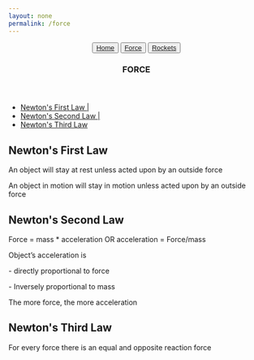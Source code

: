 ```yaml
---
layout: none
permalink: /force
---
```

<head>
  <meta charset="utf-8">
  <meta http-equiv="X-UA-Compatible" content="IE=edge">
  <meta name="viewport" content="width=device-width, initial-scale=1">
  <link rel="stylesheet" type="text/css" href="force.css">
  <title>Force</title>
</head>

<header>
  <button><a href="/">Home</a></button>
  <button><a href="/force">Force</a></button>
  <button><a href="/rockets">Rockets</a></button>
  <div class="header">
    <h3>FORCE</h3>
  </div>
</header>

<nav>
  <ul>
    <li><a href="#N1">Newton's First Law |</a></li>
    <li><a href="#N2">Newton's Second Law |</a></li>
    <li><a href="#N3">Newton's Third Law</a></li>
  </ul>
</nav>

<div id="N1">
  <h2>Newton's First Law</h2>
  <p>An object will stay at rest unless acted upon by an outside force</p>
  <p>An object in motion will stay in motion unless acted upon by an outside force</p>
</div>

<div id="N2">
  <h2>Newton's Second Law</h2>
  <p>Force = mass * acceleration OR acceleration = Force/mass</p>
  <p>Object’s acceleration is
  <p>- directly proportional to force</p>
  <p>- Inversely proportional to mass</p>
  </p>
  <p>The more force, the more acceleration</p>
</div>

<div id="N3">
  <h2>Newton's Third Law</h2>
  <p>For every force there is an equal and opposite reaction force</p>
</div>
